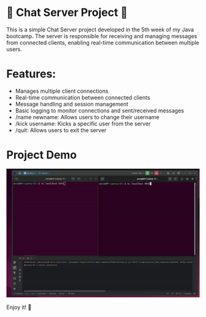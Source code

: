 # 💬 Chat Server Project 💬

This is a simple Chat Server project developed in the 5th week of my Java bootcamp. 
The server is responsible for receiving and managing messages from connected clients, enabling real-time communication between multiple users.

# Features:

- Manages multiple client connections
- Real-time communication between connected clients
- Message handling and session management
- Basic logging to monitor connections and sent/received messages
- /name newname: Allows users to change their username
- /kick username: Kicks a specific user from the server
- /quit: Allows users to exit the server


# Project Demo

![Project Demo](demo.gif)

Enjoy it! 💬

